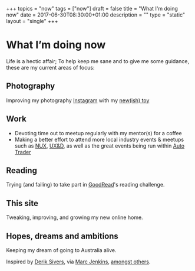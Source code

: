+++
topics = "now"
tags = ["now"]
draft = false
title = "What I'm doing now"
date = 2017-06-30T08:30:00+01:00
description = ""
type = "static"
layout = "single"
+++
# What I’m doing now

Life is a hectic affair; To help keep me sane and to give me some guidance, these are my current areas of focus:

## Photography
Improving my photography [Instagram](https://www.instagram.com/gbbns.co/) with my [new(ish) toy](http://www.fujifilm.com/products/digital_cameras/x/fujifilm_x_t1/)

## Work
* Devoting time out to meetup regularly with my mentor(s) for a coffee
* Making a better effort to attend more local industry events &amp; meetups such as [NUX](http://nuxuk.org/), [UX&D](http://www.meetup.com/McrUXD/), as well as the great events being run within [Auto Trader](http://www.autotrader.co.uk/)

## Reading
Trying (and failing) to take part in [GoodRead](https://www.goodreads.com/user_challenges/4380722)'s reading challenge.

## This site
Tweaking, improving, and growing my new online home.

## Hopes, dreams and ambitions
Keeping my dream of going to Australia alive.


Inspired by [Derik Sivers](https://sivers.org/nowff), via [Marc Jenkins](https://marcjenkins.co.uk/now/), [amongst others](https://nownownow.com).
